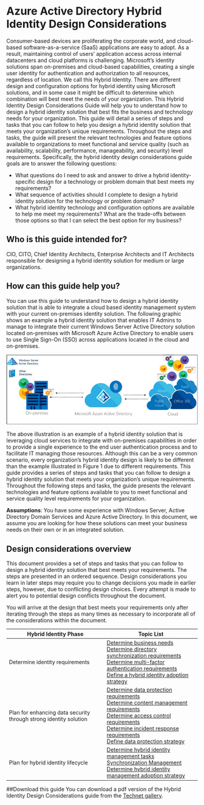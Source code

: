 <properties
	pageTitle="Azure Active Directory hybrid identity design considerations overview | Microsoft Azure"
	description="Overview and content map of Hybrid Identity design considerations guide"
	documentationCenter=""
	services="active-directory"
	authors="yuridio"
	manager="stevenpo"
	editor=""/>

<tags
	ms.service="active-directory"
	ms.devlang="na"
	ms.topic="article"
    ms.tgt_pltfrm="na"
    ms.workload="identity" 
	ms.date="11/24/2015"
	ms.author="yuridio"/>

# Azure Active Directory Hybrid Identity Design Considerations

Consumer-based devices are proliferating the corporate world, and cloud-based software-as-a-service (SaaS) applications are easy to adopt. As a result, maintaining control of users’ application access across internal datacenters and cloud platforms is challenging.  Microsoft’s identity solutions span on-premises and cloud-based capabilities, creating a single user identity for authentication and authorization to all resources, regardless of location. We call this Hybrid Identity. There are different design and configuration options for hybrid identity using Microsoft solutions, and in some case it might be difficult to determine which combination will best meet the needs of your organization. This Hybrid Identity Design Considerations Guide will help you to understand how to design a hybrid identity solution that best fits the business and technology needs for your organization.  This guide will detail a series of steps and tasks that you can follow to help you design a hybrid identity solution that meets your organization’s unique requirements. Throughout the steps and tasks, the guide will present the relevant technologies and feature options available to organizations to meet functional and service quality (such as availability, scalability, performance, manageability, and security) level requirements. 
Specifically, the hybrid identity design considerations guide goals are to answer the following questions: 

- What questions do I need to ask and answer to drive a hybrid identity-specific design for a technology or problem domain that best meets my requirements?
- What sequence of activities should I complete to design a hybrid identity solution for the technology or problem domain? 
- What hybrid identity technology and configuration options are available to help me meet my requirements? What are the trade-offs between those options so that I can select the best option for my business?


## Who is this guide intended for?
 CIO, CITO, Chief Identity Architects, Enterprise Architects and IT Architects responsible for designing a hybrid identity solution for medium or large organizations.

## How can this guide help you? 
You can use this guide to understand how to design a hybrid identity solution that is able to integrate a cloud based identity management system with your current on-premises identity solution. The following graphic shows an example a hybrid identity solution that enables IT Admins to manage to integrate their current Windows Server Active Directory solution located on-premises with Microsoft Azure Active Directory to enable users to use Single Sign-On (SSO) across applications located in the cloud and on-premises.

![](./media/hybrid-id-design-considerations/hybridID-example.png)


The above illustration is an example of a hybrid identity solution that is leveraging cloud services to integrate with on-premises capabilities in order to provide a single experience to the end user authentication process and to facilitate IT managing those resources. Although this can be a very common scenario, every organization’s hybrid identity design is likely to be different than the example illustrated in Figure 1 due to different requirements. 
This guide provides a series of steps and tasks that you can follow to design a hybrid identity solution that meets your organization’s unique requirements. Throughout the following steps and tasks, the guide presents the relevant technologies and feature options available to you to meet functional and service quality level requirements for your organization.

**Assumptions**: You have some experience with Windows Server, Active Directory Domain Services and Azure Active Directory. In this document, we assume you are looking for how these solutions can meet your business needs on their own or in an integrated solution.

## Design considerations overview
This document provides a set of steps and tasks that you can follow to design a hybrid identity solution that best meets your requirements. The steps are presented in an ordered sequence. Design considerations you learn in later steps may require you to change decisions you made in earlier steps, however, due to conflicting design choices. Every attempt is made to alert you to potential design conflicts throughout the document. 

You will arrive at the design that best meets your requirements only after iterating through the steps as many times as necessary to incorporate all of the considerations within the document. 

| Hybrid Identity Phase                                             | Topic List                                                                                                                                                                                       |
|-------------------------------------------------------------------|--------------------------------------------------------------------------------------------------------------------------------------------------------------------------------------------------|
| Determine identity requirements                                   | [Determine business needs](active-directory-hybrid-identity-design-considerations-business-needs.md)<br> [Determine directory synchronization requirements](active-directory-hybrid-identity-design-considerations-directory-sync-requirements.md)<br> [Determine multi-factor authentication requirements](active-directory-hybrid-identity-design-considerations-multifactor-auth-requirements.md)<br> [Define a hybrid identity adoption strategy](active-directory-hybrid-identity-design-considerations-identity-adoption-strategy.md)                       |
| Plan for enhancing data security through strong identity solution | [Determine data protection requirements](active-directory-hybrid-identity-design-considerations-dataprotection-requirements.md) <br> [Determine content management requirements](active-directory-hybrid-identity-design-considerations-contentmgt-requirements.md)<br> [Determine access control requirements](active-directory-hybrid-identity-design-considerations-accesscontrol-requirements.md)<br> [Determine incident response requirements](active-directory-hybrid-identity-design-considerations-incident-response-requirements.md) <br> [Define data protection strategy](active-directory-hybrid-identity-design-considerations-data-protection-strategy.md)  |
| Plan for hybrid identity lifecycle                                | [Determine hybrid identity management tasks](active-directory-hybrid-identity-design-considerations-hybridId-management-tasks.md) <br> [Synchronization Management](active-directory-hybrid-identity-design-considerations-hybridId-management-tasks.md)<br> [Determine hybrid identity management adoption strategy](active-directory-hybrid-identity-design-considerations-lifecycle-adoption-strategy.md) |     


##Download this guide
You can download a pdf version of the Hybrid Identity Design Considerations guide from the [Technet gallery](https://gallery.technet.microsoft.com/Azure-Hybrid-Identity-b06c8288). 

                                                             
